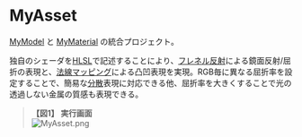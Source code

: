 ﻿# MyAsset
[MyModel](https://bitbucket.org/LUXOPHIA/mymodel) と [MyMaterial](https://bitbucket.org/LUXOPHIA/mymaterial) の統合プロジェクト。

独自のシェーダを[HLSL](https://www.wikiwand.com/ja/High_Level_Shading_Language)で記述することにより、[フレネル反射](https://www.wikiwand.com/ja/%E3%83%95%E3%83%AC%E3%83%8D%E3%83%AB%E3%81%AE%E5%BC%8F)による鏡面反射/屈折の表現と、[法線マッピング](https://www.wikiwand.com/ja/%E6%B3%95%E7%B7%9A%E3%83%9E%E3%83%83%E3%83%94%E3%83%B3%E3%82%B0)による凸凹表現を実現。RGB毎に異なる屈折率を設定することで、簡易な[分散](https://www.wikiwand.com/ja/%E5%88%86%E6%95%A3_(%E5%85%89%E5%AD%A6))表現に対応できる他、屈折率を大きくすることで光の透過しない金属の質感も表現できる。

> **【図1】 実行画面**  
> ![MyAsset.png](https://bytebucket.org/LUXOPHIA/myasset/raw/8b9bc65ad4bd7c6fadefe0c2b1af22209ff6a626/--------/_SCREENSHOT/MyAsset.png)